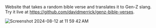 Website that takes a random bible verse and translates it to Gen-Z slang. Try it live at https://github.com/davidmerrick/genz-bible-verses.

![Screenshot 2024-08-12 at 11 59 42 AM](https://github.com/user-attachments/assets/ec116283-b7fa-4e49-962a-598865793c65)
